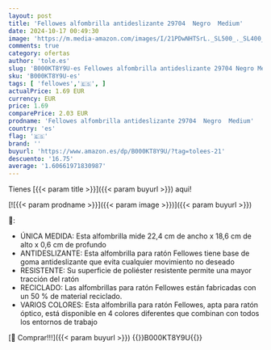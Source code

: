 ```yaml
---
layout: post
title: 'Fellowes alfombrilla antideslizante 29704  Negro  Medium'
date: 2024-10-17 00:49:30
image: 'https://m.media-amazon.com/images/I/21PDwNHTSrL._SL500_._SL400_.jpg'
comments: true
category: ofertas
author: 'tole.es'
slug: 'B000KT8Y9U-es Fellowes alfombrilla antideslizante 29704 Negro Medium'
sku: 'B000KT8Y9U-es'
tags: [ 'fellowes','🇪🇸', ]
actualPrice: 1.69 EUR
currency: EUR
price: 1.69
comparePrice: 2.03 EUR
prodname: 'Fellowes alfombrilla antideslizante 29704  Negro  Medium'
country: 'es'
flag: '🇪🇸'
brand: ''
buyurl: 'https://www.amazon.es/dp/B000KT8Y9U/?tag=tolees-21'
descuento: '16.75'
average: '1.60661971830987'
---
```


Tienes [{{< param title >}}]({{< param buyurl >}}) aqui!

[![{{< param prodname >}}]({{< param image >}})]({{< param buyurl >}})

🔎:

- ÚNICA MEDIDA: Esta alfombrilla mide 22,4 cm de ancho x 18,6 cm de alto x 0,6 cm de profundo
- ANTIDESLIZANTE: Esta alfombrilla para ratón Fellowes tiene base de goma antideslizante que evita cualquier movimiento no deseado
- RESISTENTE: Su superficie de poliéster resistente permite una mayor tracción del ratón
- RECICLADO: Las alfombrillas para ratón Fellowes están fabricadas con un 50 % de material reciclado.
- VARIOS COLORES: Esta alfombrilla para ratón Fellowes, apta para ratón óptico, está disponible en 4 colores diferentes que combinan con todos los entornos de trabajo

[🛒 Comprar!!!]({{< param buyurl >}})
{{<world>}}B000KT8Y9U{{</world>}}
